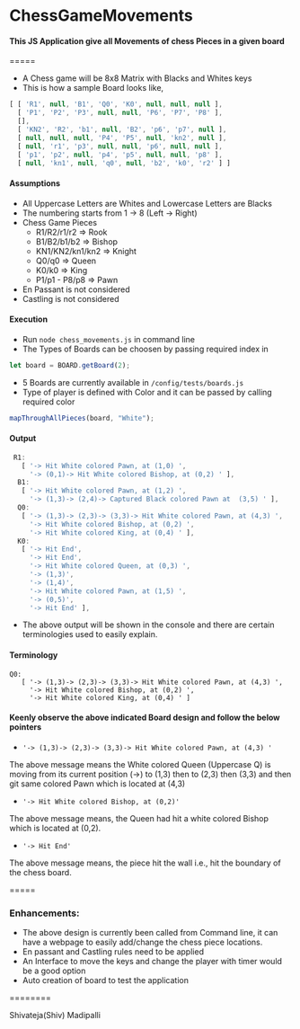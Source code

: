 # ChessGameMovements
#### This JS Application give all Movements of chess Pieces in a given board
=====

* A Chess game will be 8x8 Matrix with Blacks and Whites keys
* This is how a sample Board looks like,

```javascript
[ [ 'R1', null, 'B1', 'Q0', 'K0', null, null, null ],
  [ 'P1', 'P2', 'P3', null, null, 'P6', 'P7', 'P8' ],
  [],
  [ 'KN2', 'R2', 'b1', null, 'B2', 'p6', 'p7', null ],
  [ null, null, null, 'P4', 'P5', null, 'kn2', null ],
  [ null, 'r1', 'p3', null, null, 'p6', null, null ],
  [ 'p1', 'p2', null, 'p4', 'p5', null, null, 'p8' ],
  [ null, 'kn1', null, 'q0', null, 'b2', 'k0', 'r2' ] ]
```
  
#### Assumptions

* All Uppercase Letters are Whites and Lowercase Letters are Blacks
* The numbering starts from 1 -> 8 (Left -> Right)
* Chess Game Pieces
  * R1/R2/r1/r2 => Rook
  * B1/B2/b1/b2 => Bishop
  * KN1/KN2/kn1/kn2 => Knight
  * Q0/q0 => Queen
  * K0/k0 => King
  * P1/p1 - P8/p8 => Pawn
* En Passant is not considered
* Castling is not considered

#### Execution
* Run ```node chess_movements.js``` in command line
* The Types of Boards can be choosen by passing required index in
```javascript
let board = BOARD.getBoard(2);
```
* 5 Boards are currently available in ```/config/tests/boards.js```
* Type of player is defined with Color and it can be passed by calling required color
```javascript
mapThroughAllPieces(board, "White");
```

#### Output

```javascript
 R1:
   [ '-> Hit White colored Pawn, at (1,0) ',
     '-> (0,1)-> Hit White colored Bishop, at (0,2) ' ],
  B1:
   [ '-> Hit White colored Pawn, at (1,2) ',
     '-> (1,3)-> (2,4)-> Captured Black colored Pawn at  (3,5) ' ],
  Q0:
   [ '-> (1,3)-> (2,3)-> (3,3)-> Hit White colored Pawn, at (4,3) ',
     '-> Hit White colored Bishop, at (0,2) ',
     '-> Hit White colored King, at (0,4) ' ],
  K0:
   [ '-> Hit End',
     '-> Hit End',
     '-> Hit White colored Queen, at (0,3) ',
     '-> (1,3)',
     '-> (1,4)',
     '-> Hit White colored Pawn, at (1,5) ',
     '-> (0,5)',
     '-> Hit End' ],
```

* The above output will be shown in the console and there are certain terminologies used to easily explain.

#### Terminology

```
Q0:
   [ '-> (1,3)-> (2,3)-> (3,3)-> Hit White colored Pawn, at (4,3) ',
     '-> Hit White colored Bishop, at (0,2) ',
     '-> Hit White colored King, at (0,4) ' ]
```

#### Keenly observe the above indicated Board design and follow the below pointers

* ```'-> (1,3)-> (2,3)-> (3,3)-> Hit White colored Pawn, at (4,3) '```

The above message means the White colored Queen (Uppercase Q) is moving from its current position (->) to (1,3) then to (2,3) then (3,3) and then git same colored Pawn which is located at (4,3)
 

* ``` '-> Hit White colored Bishop, at (0,2)' ```

The above message means, the Queen had hit a white colored Bishop which is located at (0,2).

* ``` '-> Hit End' ```

The above message means, the piece hit the wall i.e., hit the boundary of the chess board.

=====

### Enhancements:

* The above design is currently been called from Command line, it can have a webpage to easily add/change the chess piece locations.
* En passant and Castling rules need to be applied
* An Interface to move the keys and change the player with timer would be a good option
* Auto creation of board to test the application

========

Shivateja(Shiv) Madipalli
  
